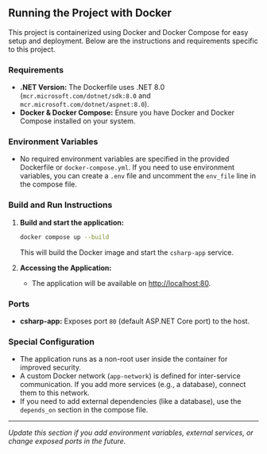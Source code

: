 ## Running the Project with Docker

This project is containerized using Docker and Docker Compose for easy setup and deployment. Below are the instructions and requirements specific to this project.

### Requirements
- **.NET Version:** The Dockerfile uses .NET 8.0 (`mcr.microsoft.com/dotnet/sdk:8.0` and `mcr.microsoft.com/dotnet/aspnet:8.0`).
- **Docker & Docker Compose:** Ensure you have Docker and Docker Compose installed on your system.

### Environment Variables
- No required environment variables are specified in the provided Dockerfile or `docker-compose.yml`. If you need to use environment variables, you can create a `.env` file and uncomment the `env_file` line in the compose file.

### Build and Run Instructions
1. **Build and start the application:**
   ```sh
   docker compose up --build
   ```
   This will build the Docker image and start the `csharp-app` service.

2. **Accessing the Application:**
   - The application will be available on [http://localhost:80](http://localhost:80).

### Ports
- **csharp-app:** Exposes port `80` (default ASP.NET Core port) to the host.

### Special Configuration
- The application runs as a non-root user inside the container for improved security.
- A custom Docker network (`app-network`) is defined for inter-service communication. If you add more services (e.g., a database), connect them to this network.
- If you need to add external dependencies (like a database), use the `depends_on` section in the compose file.

---

*Update this section if you add environment variables, external services, or change exposed ports in the future.*
